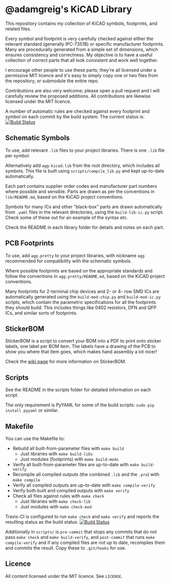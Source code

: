 # @adamgreig's KiCAD Library

This repository contains my collection of KiCAD symbols, footprints,
and related files.

Every symbol and footprint is very carefully checked against either the
relevant standard (generally IPC-7351B) or specific manufacturer footprints.
Many are procedurally generated from a simple set of dimensions, which ensures
consistency and correctness. My objective is to have a useful collection of
correct parts that all look consistent and work well together.

I encourage other people to use these parts; they're all licensed under a
permissive MIT licence and it's easy to simply copy one or two files from the
repository, or submodule the entire repo.

Contributions are also very welcome; please open a pull request and I will
carefully review the proposed additions. All contributions are likewise
licensed under the MIT licence.

A number of automatic rules are checked against every footprint and symbol on
each commit by the build system. The current status is:
[![Build Status](https://travis-ci.org/adamgreig/agg-kicad.svg?branch=master)](https://travis-ci.org/adamgreig/agg-kicad)

## Schematic Symbols

To use, add relevant `.lib` files to your project libraries. There is one 
`.lib` file per symbol.

Alternatively add `agg-kicad.lib` from the root directory, which includes all 
symbols. This file is built using `scripts/compile_lib.py` and kept up-to-date 
automatically.

Each part contains supplier order codes and manufacturer part numbers where 
possible and sensible. Parts are drawn as per the conventions in 
`lib/README.md`, based on the KiCAD project conventions.

Symbols for many ICs and other "black-box" parts are drawn automatically from
`.yaml` files in the relevant directories, using the `build-lib-ic.py` script.
Check some of these out for an example of the syntax etc.

Check the README in each library folder for details and notes on each part.

## PCB Footprints

To use, add `agg.pretty` to your project libraries, with nickname `agg` 
recommended for compatibility with the schematic symbols.

Where possible footprints are based on the appropriate standards and follow the 
conventions in `agg.pretty/README.md`, based on the KiCAD project conventions.

Many footprints for 2-terminal chip devices and 2- or 4- row SMD ICs are 
automatically generated using the `build-mod-chip.py` and `build-mod-ic.py` 
scripts, which contain the parametric specifications for all the footprints 
they should build. This includes things like 0402 resistors, DFN and QFP ICs, 
and similar sorts of footprints.

## StickerBOM

StickerBOM is a script to convert your BOM into a PDF to print onto sticker 
labels, one label per BOM item. The labels have a drawing of the PCB to show 
you where that item goes, which makes hand assembly a lot nicer!

Check the [wiki page](https://github.com/adamgreig/agg-kicad/wiki/StickerBOM) 
for more information on StickerBOM.

## Scripts

See the README in the scripts folder for detailed information on each script.

The only requirement is PyYAML for some of the build scripts:
`sudo pip install pyyaml` or similar.

## Makefile

You can use the Makefile to:
* Rebuild all built-from-parameter files with `make build`
    * Just libraries with `make build-libs`
    * Just modules (footprints) with `make build-mods`
* Verify all built-from-parameter files are up-to-date with `make build-verify`
* Recompile all compiled outputs (the combined `.lib` and the `.pro`) with 
  `make compile`
* Verify all compiled outputs are up-to-date with `make compile-verify`
* Verify both built and compiled outputs with `make verify`
* Check all files against rules with `make check`
    * Just libraries with `make check-lib`
    * Just modules with `make check-mod`

Travis-CI is configured to run `make check` and `make verify` and reports the 
resulting status as the build status:
[![Build 
Status](https://travis-ci.org/adamgreig/agg-kicad.svg?branch=master)](https://travis-ci.org/adamgreig/agg-kicad)

Additionally in `scripts/` is `pre-commit` that stops any commits that do not 
pass `make check` and `make build-verify`, and `post-commit` that runs `make 
compile-verify` and if any compiled files are not up to date, recompiles them 
and commits the result. Copy these to `.git/hooks` for use.

## Licence

All content licensed under the MIT licence. See `LICENSE`.

